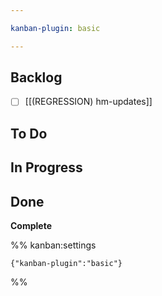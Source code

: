 ```yaml
---

kanban-plugin: basic

---
```


## Backlog

- [ ] [[(REGRESSION) hm-updates]]


## To Do



## In Progress



## Done

**Complete**




%% kanban:settings
```
{"kanban-plugin":"basic"}
```
%%